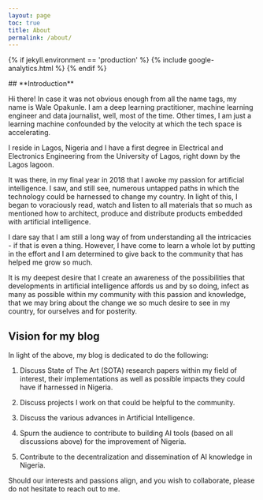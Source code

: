 ```yaml
---
layout: page
toc: true
title: About
permalink: /about/
---
```

{% if jekyll.environment == 'production' %}
{% include google-analytics.html %}
{% endif %}
<div class="home">
## **Introduction**

Hi there! In case it was not obvious enough from all the name tags, my name is Wale Opakunle.
I am a deep learning practitioner, machine learning engineer and data journalist, well, most of the time. 
Other times, I am just a learning machine confounded by the velocity at which the tech space is accelerating. 

I reside in Lagos, Nigeria and I have a first degree in Electrical and Electronics Engineering from the University of Lagos, right down by the Lagos lagoon.

It was there, in my final year in 2018 that I awoke my passion for artificial intelligence. I saw, and still see, numerous untapped paths in which the technology could be harnessed to change my country. In light of this, I began to voraciously read, watch and listen to all materials that so much as mentioned how to architect, produce and distribute products embedded with artificial intelligence.

I dare say that I am still a long way of from understanding all the intricacies - if that is even a thing.
However, I have come to learn a whole lot by putting in the effort and I am determined to give back to the community that has helped me grow so much. 

It is my deepest desire that I create an awareness of the possibilities that developments in artificial intelligence affords us and by so doing, infect as many as possible within my community with this passion and knowledge, that we may bring about the change we so much desire to see in my country, for ourselves and for posterity.

## **Vision for my blog**

In light of the above, my blog is dedicated to do the following:

1. Discuss State of The Art (SOTA) research papers within my field of interest, their implementations as well as possible impacts they could have if harnessed in Nigeria.

1. Discuss projects I work on that could be helpful to the community.

1. Discuss the various advances in Artificial Intelligence.

1. Spurn the audience to contribute to building AI tools (based on all discussions above) for the improvement of Nigeria.

1. Contribute to the decentralization and dissemination of AI knowledge in Nigeria.



Should our interests and passions align, and you wish to collaborate, please do not hesitate to reach out to me.
